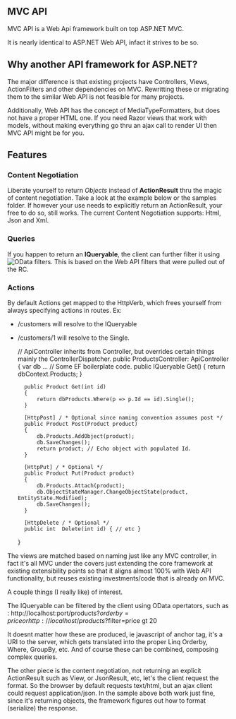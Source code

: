 MVC API
-------

MVC API is a Web Api framework built on top ASP.NET MVC.

It is nearly identical to ASP.NET Web API, infact it strives to be so. 

Why another API framework for ASP.NET?
-----------------------------------------

The major difference is that existing projects have Controllers, Views, ActionFilters and other dependencies on MVC. 
Rewritting these or migrating them to the similar Web API is not feasible for many projects.

Additionally, Web API has the concept of MediaTypeFormatters, but does not have a proper HTML one. 
If you need Razor views that work with models, without making everything go thru an ajax call to render UI then MVC API might be for you.

Features
--------
### Content Negotiation
Liberate yourself to return *Objects* instead of **ActionResult** thru the magic of content negotiation. Take a look at the example below or the samples folder.
If however your use needs to explicitly return an ActionResult, your free to do so, still works. The current Content Negotiation supports: Html, Json and Xml.

### Queries
If you happen to return an **IQueryable**, the client can further filter it using ![OData](http://www.odata.org/) filters. This is based on the Web API filters that were pulled out of the RC.

### Actions
By default Actions get mapped to the HttpVerb, which frees yourself from always specifying actions in routes.
Ex: 
* /customers will resolve to the IQueryable 
* /customers/1 will resolve to the Single.

    // ApiController inherits from Controller, but overrides certain things mainly the ControllerDispatcher.
    public ProductsController: ApiController
    {
        var db ... // Some EF boilerplate code.
        public IQueryable<Product> Get()
        {
            return dbContext.Products; 
        }
        
        public Product Get(int id)
        {
            return dbProducts.Where(p => p.Id == id).Single();	
        }
        
        [HttpPost] / * Optional since naming convention assumes post */
        public Product Post(Product product)
        {
            db.Products.AddObject(product);	
            db.SaveChanges();
            return product; // Echo object with populated Id.
        }
        
        [HttpPut] / * Optional */
        public Product Put(Product product)
        {
            db.Products.Attach(product);
            db.ObjectStateManager.ChangeObjectState(product, EntityState.Modified);
            db.SaveChanges();
        }
        
        [HttpDelete / * Optional */
        public int  Delete(int id) { // etc }
    }

The views are matched based on naming just like any MVC controller, in fact it's all MVC under the covers just extending the core framework at existing extensibility points so that it aligns almost 100% with Web API functionality, but reuses existing investments/code that is already on MVC.

A couple things (I really like) of interest.

The IQueryable can be filtered by the client using OData opertators, such as :
http://localhost:port/products?$orderby=price or 
http://localhost/products?$filter=price gt 20

It doesnt matter how these are produced, ie javascript of anchor tag, it's a URI to the server, which gets translated into the proper Linq Orderby, Where, GroupBy, etc. And of course these can be combined, composing complex queries.

The other piece is the content negotiation, not returning an explicit ActionResult such as View, or JsonResult, etc, let's the client request the format. So the browser by default requests text/html, but an ajax client could request application/json. In the sample above both work just fine, since it's returning objects, the framework figures out how to format (serialize) the response.
